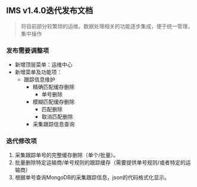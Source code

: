 ﻿## IMS v1.4.0迭代发布文档

> 将目前部分较繁琐的运维。数据处理相关的功能逐步集成，便于统一管理，集中操作

### 发布需要调整项

* 新增顶层菜单：运维中心
* 新增菜单及功能项：
  * 跟踪信息维护
    * 精确匹配缓存删除
      * 单号删除
    * 模糊匹配缓存删除
      * 匹配删除
      * 取消匹配删除
    * 采集跟踪信息查询

### 迭代修改项

1. 采集跟踪单号的完整缓存删除（单个/批量）。
2. 批量删除特定运输商/单号规则的跟踪缓存（需要提供单号规则/或者特定的运输商）
3. 根据单号查询MongoDB的采集跟踪信息，json的代码格式化显示。


